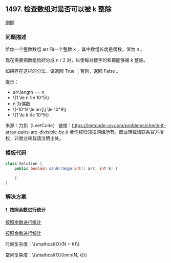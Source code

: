<script src="https://cdn.bootcss.com/mathjax/2.7.7/MathJax.js?config=TeX-AMS-MML_HTMLorMML"></script>

## 1497. 检查数组对是否可以被 k 整除

[刷题](qu1497/solu/Solution.java)

### 问题描述

给你一个整数数组 arr 和一个整数 k ，其中数组长度是偶数，值为 n 。

现在需要把数组恰好分成 n / 2 对，以使每对数字的和都能够被 k 整除。

如果存在这样的分法，请返回 True ；否则，返回 False 。

提示：

* arr.length == n
* \\(1 \le n \le 10^5\\)
* n 为偶数
* \\(-10^9 \le arr[i] \le 10^9\\)
* \\(1 \le k \le 10^5\\)

来源：力扣（LeetCode）
链接：https://leetcode-cn.com/problems/check-if-array-pairs-are-divisible-by-k
著作权归领扣网络所有。商业转载请联系官方授权，非商业转载请注明出处。

### 模板代码

``` java
class Solution {
    public boolean canArrange(int[] arr, int k) {

    }
}
```

### 解决方案

#### 1. 按照余数进行统计

[按照余数进行统计](qu1497/solu1/Solution.java)

[按照余数进行统计](qu1497/solu2/Solution.java)

时间复杂度：\\(\mathcal{O}(N + K)\\)

空间复杂度：\\(\mathcal{O}(\min(N, k)\\)
